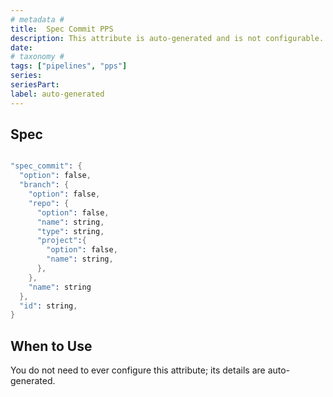 ```yaml
---
# metadata # 
title:  Spec Commit PPS
description: This attribute is auto-generated and is not configurable.
date: 
# taxonomy #
tags: ["pipelines", "pps"]
series:
seriesPart:
label: auto-generated
---
```


## Spec 

```s

"spec_commit": {
  "option": false,
  "branch": {
    "option": false,
    "repo": {
      "option": false,
      "name": string,
      "type": string,
      "project":{
        "option": false,
        "name": string,
      },
    },
    "name": string
  },
  "id": string,
}

```

## When to Use 

You do not need to ever configure this attribute; its details are auto-generated.
